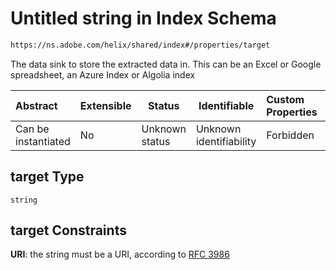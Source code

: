 # Untitled string in Index Schema

```txt
https://ns.adobe.com/helix/shared/index#/properties/target
```

The data sink to store the extracted data in. This can be an Excel or Google spreadsheet, an Azure Index or Algolia index


| Abstract            | Extensible | Status         | Identifiable            | Custom Properties | Additional Properties | Access Restrictions | Defined In                                                      |
| :------------------ | ---------- | -------------- | ----------------------- | :---------------- | --------------------- | ------------------- | --------------------------------------------------------------- |
| Can be instantiated | No         | Unknown status | Unknown identifiability | Forbidden         | Allowed               | none                | [index.schema.json\*](index.schema.json "open original schema") |

## target Type

`string`

## target Constraints

**URI**: the string must be a URI, according to [RFC 3986](https://tools.ietf.org/html/rfc3986 "check the specification")
